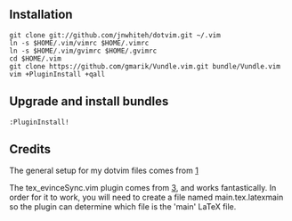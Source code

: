 ## Installation

    git clone git://github.com/jnwhiteh/dotvim.git ~/.vim
    ln -s $HOME/.vim/vimrc $HOME/.vimrc
    ln -s $HOME/.vim/gvimrc $HOME/.gvimrc
    cd $HOME/.vim
    git clone https://github.com/gmarik/Vundle.vim.git bundle/Vundle.vim
    vim +PluginInstall +qall


## Upgrade and install bundles

    :PluginInstall!

## Credits

The general setup for my dotvim files comes from [1]

The tex_evinceSync.vim plugin comes from [3], and works fantastically. In order for it to work, you will need to create a file named main.tex.latexmain so the plugin can determine which file is the 'main' LaTeX file.

[1]: http://vimcasts.org/episodes/synchronizing-plugins-with-git-submodules-and-pathogen/
[3]: https://github.com/peder2tm/sved
